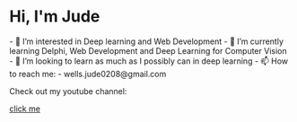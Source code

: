 <h1>Hi, I'm Jude</h1>
- 👀 I’m interested in Deep learning and Web Development
- 🌱 I’m currently learning Delphi, Web Development and Deep Learning for Computer Vision
- 💞️ I’m looking to learn as much as I possibly can in deep learning 
- 📫 How to reach me:
- wells.jude0208@gmail.com

Check out my youtube channel: 

<a href="https://www.youtube.com/channel/UC7k7xcYaL6S5duOBjBN-HPg" target="_blank" rel="noopener noreferrer">click me</a>


